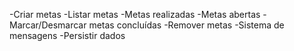 -Criar metas
-Listar metas
    -Metas realizadas
    -Metas abertas
-Marcar/Desmarcar metas concluídas
-Remover metas
-Sistema de mensagens
-Persistir dados